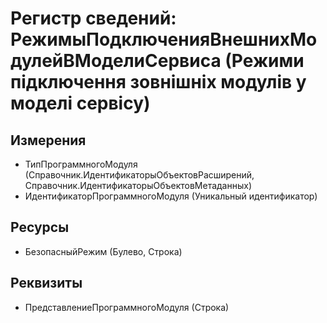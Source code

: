 ﻿# Регистр сведений: РежимыПодключенияВнешнихМодулейВМоделиСервиса (Режими підключення зовнішніх модулів у моделі сервісу)

## Измерения

- ТипПрограммногоМодуля (Справочник.ИдентификаторыОбъектовРасширений, Справочник.ИдентификаторыОбъектовМетаданных)
- ИдентификаторПрограммногоМодуля (Уникальный идентификатор)

## Ресурсы

- БезопасныйРежим (Булево, Строка)

## Реквизиты

- ПредставлениеПрограммногоМодуля (Строка)

